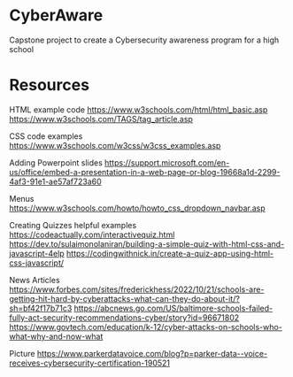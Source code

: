 # CyberAware
Capstone project to create a Cybersecurity awareness program for a high school


# Resources

HTML example code
https://www.w3schools.com/html/html_basic.asp
https://www.w3schools.com/TAGS/tag_article.asp

CSS code examples
https://www.w3schools.com/w3css/w3css_examples.asp

Adding Powerpoint slides
https://support.microsoft.com/en-us/office/embed-a-presentation-in-a-web-page-or-blog-19668a1d-2299-4af3-91e1-ae57af723a60


Menus
https://www.w3schools.com/howto/howto_css_dropdown_navbar.asp

Creating Quizzes helpful examples
https://codeactually.com/interactivequiz.html
https://dev.to/sulaimonolaniran/building-a-simple-quiz-with-html-css-and-javascript-4elp
https://codingwithnick.in/create-a-quiz-app-using-html-css-javascript/

News Articles
https://www.forbes.com/sites/frederickhess/2022/10/21/schools-are-getting-hit-hard-by-cyberattacks-what-can-they-do-about-it/?sh=bf42f17b71c3
https://abcnews.go.com/US/baltimore-schools-failed-fully-act-security-recommendations-cyber/story?id=96671802
https://www.govtech.com/education/k-12/cyber-attacks-on-schools-who-what-why-and-now-what

Picture
https://www.parkerdatavoice.com/blog?p=parker-data--voice-receives-cybersecurity-certification-190521

